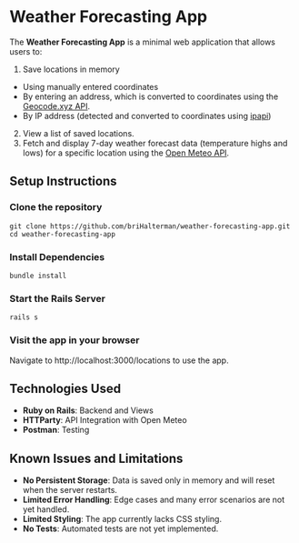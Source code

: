 # Weather Forecasting App

The **Weather Forecasting App** is a minimal web application that allows users to:
1. Save locations in memory
- Using manually entered coordinates
- By entering an address, which is converted to coordinates using the [Geocode.xyz API](https://geocode.xyz).
- By IP address (detected and converted to coordinates using [ipapi](ipapi.co))
2. View a list of saved locations.
3. Fetch and display 7-day weather forecast data (temperature highs and lows) for a specific location using the [Open Meteo API](https://open-meteo.com).

## Setup Instructions

### Clone the repository
```
git clone https://github.com/briHalterman/weather-forecasting-app.git
cd weather-forecasting-app
```
### Install Dependencies
```bundle install```
### Start the Rails Server
```rails s```
### Visit the app in your browser
Navigate to http://localhost:3000/locations to use the app.

## Technologies Used
- **Ruby on Rails**: Backend and Views
- **HTTParty**: API Integration with Open Meteo
- **Postman**: Testing

## Known Issues and Limitations
- **No Persistent Storage**: Data is saved only in memory and will reset when the server restarts.
- **Limited Error Handling**: Edge cases and many error scenarios are not yet handled.
- **Limited Styling**: The app currently lacks CSS styling.
- **No Tests**: Automated tests are not yet implemented.
